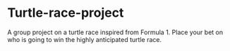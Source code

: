 # Turtle-race-project
 A group project on a turtle race inspired from Formula 1. Place your bet on who is going to win the highly anticipated turtle race.
